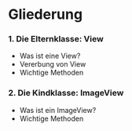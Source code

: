 # Gliederung <!-- .element: style="opacity: 0.8; font-size: 4rem; text-decoration: underline" -->

### 1. Die Elternklasse: View <!-- .element: class="" style="opacity: 0.5; font-size: 2rem" -->
- Was ist eine View? <!-- .element: class="" style="opacity: 0.5; font-size: 1rem" -->
- Vererbung von View <!-- .element: class="" style="opacity: 0.5; font-size: 1rem" -->
- Wichtige Methoden <!-- .element: class="" style="opacity: 0.5; font-size: 1rem" -->

### 2. Die Kindklasse: ImageView <!-- .element: class="" -->
- Was ist ein ImageView? <!-- .element: class="fragment" -->
- Wichtige Methoden <!-- .element: class="fragment" -->